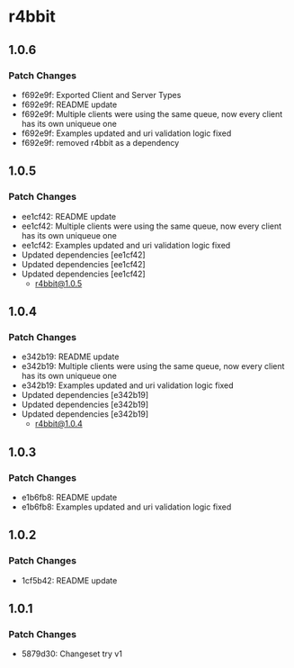 # r4bbit

## 1.0.6

### Patch Changes

- f692e9f: Exported Client and Server Types
- f692e9f: README update
- f692e9f: Multiple clients were using the same queue, now every client has its own uniqueue one
- f692e9f: Examples updated and uri validation logic fixed
- f692e9f: removed r4bbit as a dependency

## 1.0.5

### Patch Changes

- ee1cf42: README update
- ee1cf42: Multiple clients were using the same queue, now every client has its own uniqueue one
- ee1cf42: Examples updated and uri validation logic fixed
- Updated dependencies [ee1cf42]
- Updated dependencies [ee1cf42]
- Updated dependencies [ee1cf42]
  - r4bbit@1.0.5

## 1.0.4

### Patch Changes

- e342b19: README update
- e342b19: Multiple clients were using the same queue, now every client has its own uniqueue one
- e342b19: Examples updated and uri validation logic fixed
- Updated dependencies [e342b19]
- Updated dependencies [e342b19]
- Updated dependencies [e342b19]
  - r4bbit@1.0.4

## 1.0.3

### Patch Changes

- e1b6fb8: README update
- e1b6fb8: Examples updated and uri validation logic fixed

## 1.0.2

### Patch Changes

- 1cf5b42: README update

## 1.0.1

### Patch Changes

- 5879d30: Changeset try v1
